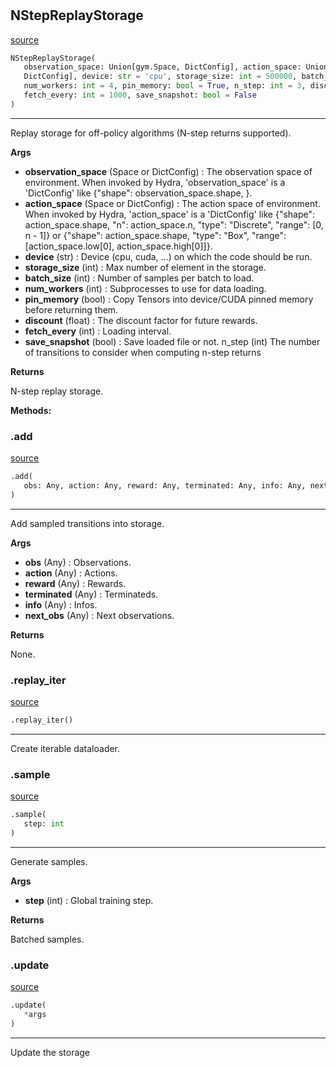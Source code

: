 #


## NStepReplayStorage
[source](https://github.com/RLE-Foundation/Hsuanwu\blob\main\hsuanwu/xploit/storage/nstep_replay_storage.py\#L199)
```python 
NStepReplayStorage(
   observation_space: Union[gym.Space, DictConfig], action_space: Union[gym.Space,
   DictConfig], device: str = 'cpu', storage_size: int = 500000, batch_size: int = 256,
   num_workers: int = 4, pin_memory: bool = True, n_step: int = 3, discount: float = 0.99,
   fetch_every: int = 1000, save_snapshot: bool = False
)
```


---
Replay storage for off-policy algorithms (N-step returns supported).


**Args**

* **observation_space** (Space or DictConfig) : The observation space of environment. When invoked by Hydra,
    'observation_space' is a 'DictConfig' like {"shape": observation_space.shape, }.
* **action_space** (Space or DictConfig) : The action space of environment. When invoked by Hydra,
    'action_space' is a 'DictConfig' like
    {"shape": action_space.shape, "n": action_space.n, "type": "Discrete", "range": [0, n - 1]} or
    {"shape": action_space.shape, "type": "Box", "range": [action_space.low[0], action_space.high[0]]}.
* **device** (str) : Device (cpu, cuda, ...) on which the code should be run.
* **storage_size** (int) : Max number of element in the storage.
* **batch_size** (int) : Number of samples per batch to load.
* **num_workers** (int) : Subprocesses to use for data loading.
* **pin_memory** (bool) : Copy Tensors into device/CUDA pinned memory before returning them.
* **discount** (float) : The discount factor for future rewards.
* **fetch_every** (int) : Loading interval.
* **save_snapshot** (bool) : Save loaded file or not.
n_step (int) The number of transitions to consider when computing n-step returns


**Returns**

N-step replay storage.


**Methods:**


### .add
[source](https://github.com/RLE-Foundation/Hsuanwu\blob\main\hsuanwu/xploit/storage/nstep_replay_storage.py\#L260)
```python
.add(
   obs: Any, action: Any, reward: Any, terminated: Any, info: Any, next_obs: Any
)
```

---
Add sampled transitions into storage.


**Args**

* **obs** (Any) : Observations.
* **action** (Any) : Actions.
* **reward** (Any) : Rewards.
* **terminated** (Any) : Terminateds.
* **info** (Any) : Infos.
* **next_obs** (Any) : Next observations.


**Returns**

None.

### .replay_iter
[source](https://github.com/RLE-Foundation/Hsuanwu\blob\main\hsuanwu/xploit/storage/nstep_replay_storage.py\#L292)
```python
.replay_iter()
```

---
Create iterable dataloader.

### .sample
[source](https://github.com/RLE-Foundation/Hsuanwu\blob\main\hsuanwu/xploit/storage/nstep_replay_storage.py\#L298)
```python
.sample(
   step: int
)
```

---
Generate samples.


**Args**

* **step** (int) : Global training step.


**Returns**

Batched samples.

### .update
[source](https://github.com/RLE-Foundation/Hsuanwu\blob\main\hsuanwu/xploit/storage/nstep_replay_storage.py\#L309)
```python
.update(
   *args
)
```

---
Update the storage
